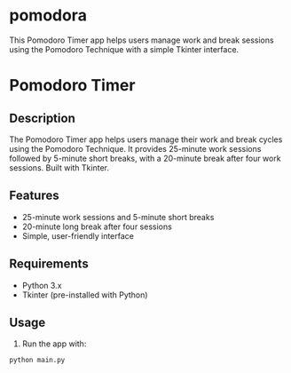 # pomodora
This Pomodoro Timer app helps users manage work and break sessions using the Pomodoro Technique with a simple Tkinter interface.

# Pomodoro Timer

## Description
The Pomodoro Timer app helps users manage their work and break cycles using the Pomodoro Technique. It provides 25-minute work sessions followed by 5-minute short breaks, with a 20-minute break after four work sessions. Built with Tkinter.

## Features
- 25-minute work sessions and 5-minute short breaks
- 20-minute long break after four sessions
- Simple, user-friendly interface

## Requirements
- Python 3.x
- Tkinter (pre-installed with Python)

## Usage
1. Run the app with:
```bash
python main.py
